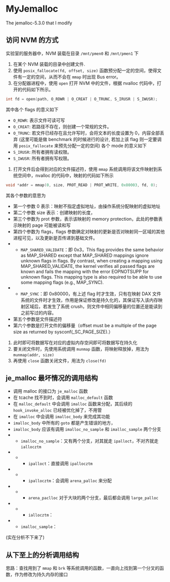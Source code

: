 # MyJemalloc

The  jemalloc-5.3.0 that I modify

## 访问 NVM 的方式

实验室的服务器中，NVM 装载在目录 `/mnt/pmen0` 和 `/mnt/pmen1` 下

1. 在某个 NVM 装载的目录中创建文件.
2. 使用 `posix_fallocate(fd, offset, size)` 函数预分配一定的空间，使得文件有一定的空间，从而不会在 `mmap` 时出现 Bus error。
3. 在分配器进程中，使用 `open` 打开 NVM 中的文件，根据 nvalloc 代码中，打开的代码如下所示。
```c
int fd = open(path, O_RDWR | O_CREAT | O_TRUNC, S_IRUSR | S_IWUSR);
```
其中各个 flags 的意义如下
- `O_RDWR`: 表示文件可读可写
- `O_CREAT`: 若路径不存在，则创建一个常规的文件。
- `O_TRUNC`: 若文件已经存在且允许写时，会将文本的长度设置为 0，内容全部丢弃 (这里可能是做 benchmark 的时候进行的设计, 若加上该 flag 则一定要调用 `posix_fallocate` 来预先分配一定的空间)
各个 mode 的意义如下
- `S_IRUSR`: 所有者拥有读权限。
- `S_IWUSR`: 所有者拥有写权限。
1. 打开文件后会得到对应的文件描述符，使用 `mmap` 系统调用将该文件映射到系统空间中，nvalloc 的代码中，映射的代码如下所示
```c
void *addr = mmap(0, size, PROT_READ | PROT_WRITE, 0x80003, fd, 0);
```
其各个参数的意思为
- 第一个参数 0 表示：映射不指定虚拟地址，由操作系统分配映射的虚拟地址
- 第二个参数 size 表示：创建映射的长度，
- 第三个参数为 prot 参数，表示该映射的 memory protection，此处的参数表示映射的 page 可能被读和写
- 第四个参数为 flags，flags 参数确定对映射的更新是否对映射同一区域的其他进程可见，以及更新是否传递到基础文件。
- - `MAP_SHARED_VALIDATE`：即 0x3，This flag provides the same behavior as MAP_SHARED except
              that MAP_SHARED mappings ignore unknown flags in flags.
              By contrast, when creating a mapping using
              MAP_SHARED_VALIDATE, the kernel verifies all passed flags
              are known and fails the mapping with the error EOPNOTSUPP
              for unknown flags.  This mapping type is also required to
              be able to use some mapping flags (e.g., MAP_SYNC).
- - `MAP_SYNC`：即 0x80000，有上述 flag 时才生效，只有在映射 DAX 文件系统的文件时才生效，作用是保证修改是持久化的，其保证写入该内存映射区域后，若发生了系统 crush，则文件中相同偏移量的位置还是能读到之前写过的内容。
- 第五个参数是文件描述符
- 第六个参数是打开文件的偏移量（offset must be a multiple
       of the page size as returned by sysconf(_SC_PAGE_SIZE).）
1. 此时即可将数据写在对应的虚拟内存空间即可将数据写在持久化
2. 要关闭文件时，先使用系统调用 `munmap` 函数，将映射释放掉，用法为 `munmap(addr, size)`
3. 再使用 `close` 函数关闭文件，用法为 `close(fd)`

## je_malloc 最坏情况的调用结构

- 调用 malloc 的接口为 `je_malloc` 函数
- 在 tcache 找不到时，会调用 `malloc_default` 函数
- 在 `malloc_default` 中会调用 `imalloc` 函数来分配，其后续的 `hook_invoke_alloc` 已经被优化掉了，不用管
- 在 `imalloc` 中会调用 `imalloc_body` 来完成其功能
- `imalloc_body` 中所有的 `goto` 都是产生错误的地方，
- `imalloc_body` 应该有调用 `imalloc_no_sample` 和 `imalloc_sample` 两个分支
- - `imalloc_no_sample`：又有两个分支，对其就走 `ipalloct`，不对齐就走 `iallocztm`
- - - `ipalloct`：直接调用 `ipallocztm`
- - - `ipallocztm`：会调用 `arena_palloc` 来分配
- - - `arena_paclloc` 对于大块的两个分支，最后都会调用 `large_palloc` 
- - - `iallocztm`：
- - `imalloc_sample`：

(实在分析不下来了)

## 从下至上的分析调用结构

思路：查找用到了 `mmap` 和 `brk` 等系统调用的函数，一直向上找到第一个分叉的函数，作为修改为持久内存的接口

